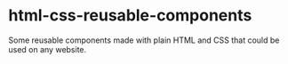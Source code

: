 # html-css-reusable-components
Some reusable components made with plain HTML and CSS that could be used on any website.
